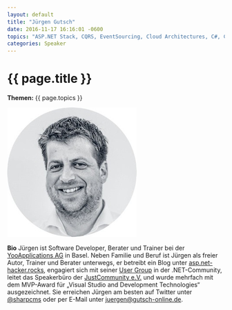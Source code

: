 ```yaml
---
layout: default
title: "Jürgen Gutsch"
date: 2016-11-17 16:16:01 -0600
topics: "ASP.NET Stack, CQRS, EventSourcing, Cloud Architectures, C#, Continuous Delivery, DevOps"
categories: Speaker
---
```


# {{ page.title }}

**Themen:** {{ page.topics }}

![](/assets/img/speakers/juergen-gutsch.jpg)

**Bio**
Jürgen ist Software Developer, Berater und Trainer bei der [YooApplications AG](http://yooapps.com/) in Basel. Neben Familie und Beruf ist Jürgen als freier Autor, Trainer und Berater unterwegs, er betreibt ein Blog unter [asp.net-hacker.rocks](http://asp.net-hacker.rocks/), engagiert sich mit seiner [User Group](http://www.dotnet-nordwest.ch) in der .NET-Community, leitet das Speakerbüro der [JustCommunity e.V.](http://justcommunity.de/speakers) und wurde mehrfach mit dem MVP-Award für „Visual Studio and Development Technologies“ ausgezeichnet. Sie erreichen Jürgen am besten auf Twitter unter [@sharpcms](https://twitter.com/sharpcms/) oder per E-Mail unter [juergen@gutsch-online.de](mailto://juergen@gutsch-online.de).
